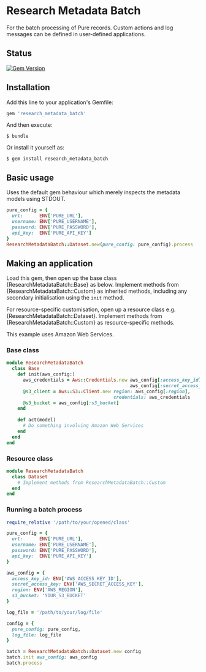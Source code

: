 # Research Metadata Batch
For the batch processing of Pure records. Custom actions and log messages can be 
defined in user-defined applications.

## Status

[![Gem Version](https://badge.fury.io/rb/research_metadata_batch.svg)](https://badge.fury.io/rb/research_metadata_batch)

## Installation

Add this line to your application's Gemfile:

```ruby
gem 'research_metadata_batch'
```

And then execute:

    $ bundle

Or install it yourself as:

    $ gem install research_metadata_batch

## Basic usage
Uses the default gem behaviour which merely inspects the metadata models using STDOUT.

```ruby 
pure_config = {
  url:      ENV['PURE_URL'],
  username: ENV['PURE_USERNAME'],
  password: ENV['PURE_PASSWORD'],
  api_key:  ENV['PURE_API_KEY']
}
ResearchMetadataBatch::Dataset.new(pure_config: pure_config).process
```

## Making an application
Load this gem, then open up the base class {ResearchMetadataBatch::Base} as below. Implement methods from 
{ResearchMetadataBatch::Custom} as inherited methods, including any secondary initialisation using the 
``init`` method.
 
 
For resource-specific customisation, open up a resource class e.g. {ResearchMetadataBatch::Dataset}. Implement methods from 
{ResearchMetadataBatch::Custom} as resource-specific methods.

This example uses Amazon Web Services.

### Base class 
```ruby
module ResearchMetadataBatch
  class Base
    def init(aws_config:)
      aws_credentials = Aws::Credentials.new aws_config[:access_key_id],
                                             aws_config[:secret_access_key]
      @s3_client = Aws::S3::Client.new region: aws_config[:region],
                                       credentials: aws_credentials
      @s3_bucket = aws_config[:s3_bucket]
    end
  
    def act(model)
      # Do something involving Amazon Web Services 
    end
  end
end
```

### Resource class
```ruby
module ResearchMetadataBatch   
  class Dataset    
    # Implement methods from ResearchMetadataBatch::Custom
  end  
end
```

### Running a batch process
```ruby
require_relative '/path/to/your/opened/class'

pure_config = {
  url:      ENV['PURE_URL'],
  username: ENV['PURE_USERNAME'],
  password: ENV['PURE_PASSWORD'],
  api_key:  ENV['PURE_API_KEY']
}

aws_config = {
  access_key_id: ENV['AWS_ACCESS_KEY_ID'],
  secret_access_key: ENV['AWS_SECRET_ACCESS_KEY'],
  region: ENV['AWS_REGION'],
  s3_bucket: 'YOUR_S3_BUCKET'
}

log_file = '/path/to/your/log/file'

config = {
  pure_config: pure_config,
  log_file: log_file
}

batch = ResearchMetadataBatch::Dataset.new config
batch.init aws_config: aws_config
batch.process
```
